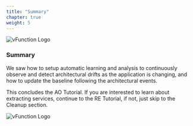 ```yaml
---
title: "Summary"
chapter: true
weight: 5
---
```


![vFunction Logo](/images/vFunction.png)

### Summary

We saw how to setup automatic learning and analysis to continuously observe and detect architectural drifts as the application is changing, and how to update the baseline following the architectural events.

This concludes the AO Tutorial. If you are interested to learn about extracting services, continue to the RE Tutorial, if not, just skip to the Cleanup section.


![vFunction Logo](/images/vFunction.png)